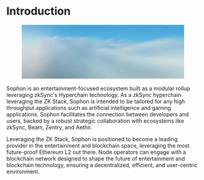 # Introduction

<figure><img src=".gitbook/assets/image (4).png" alt=""><figcaption></figcaption></figure>

Sophon is an entertainment-focused ecosystem built as a modular rollup leveraging zkSync's Hyperchain technology. As a zkSync hyperchain leveraging the ZK Stack, Sophon is intended to be tailored for any high throughput applications such as artificial intelligence and gaming applications. Sophon facilitates the connection between developers and users, backed by a robust strategic collaboration with ecosystems like zkSync, Beam, Zentry, and Aethir.

Leveraging the ZK Stack, Sophon is positioned to become a leading provider in the entertainment and blockchain space, leveraging the most future-proof Ethereum L2 out there. Node operators can engage with a blockchain network designed to shape the future of entertainment and blockchain technology, ensuring a decentralized, efficient, and user-centric environment.
